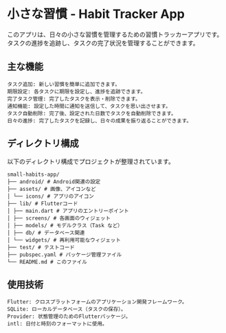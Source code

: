# 小さな習慣 - Habit Tracker App

このアプリは、日々の小さな習慣を管理するための習慣トラッカーアプリです。タスクの進捗を追跡し、タスクの完了状況を管理することができます。

## 主な機能
```````
タスク追加: 新しい習慣を簡単に追加できます。
期限設定: 各タスクに期限を設定し、進捗を追跡できます。
完了タスク管理: 完了したタスクを表示・削除できます。
通知機能: 設定した時間に通知を送信して、タスクを思い出させます。
タスク自動削除: 完了後、設定された日数でタスクを自動削除できます。
日々の進捗: 完了したタスクを記録し、日々の成果を振り返ることができます。
```````
## ディレクトリ構成

以下のディレクトリ構成でプロジェクトが整理されています。
```````
small-habits-app/
├── android/ # Android関連の設定
├── assets/ # 画像、アイコンなど
│ └── icons/ # アプリのアイコン
├── lib/ # Flutterコード
│ ├── main.dart # アプリのエントリーポイント
│ ├── screens/ # 各画面のウィジェット
│ ├── models/ # モデルクラス（Task など）
│ ├── db/ # データベース関連
│ └── widgets/ # 再利用可能なウィジェット
├── test/ # テストコード
├── pubspec.yaml # パッケージ管理ファイル
└── README.md # このファイル
```````

## 使用技術
```````
Flutter: クロスプラットフォームのアプリケーション開発フレームワーク。
SQLite: ローカルデータベース（タスクの保存）。
Provider: 状態管理のためのFlutterパッケージ。
intl: 日付と時刻のフォーマットに使用。
```````
